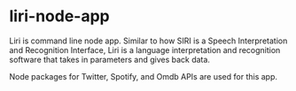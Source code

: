 # liri-node-app

Liri is command line node app.  Similar to how SIRI is a Speech Interpretation and Recognition Interface, Liri is a language interpretation and recognition software that takes in parameters and gives back data.

Node packages for Twitter, Spotify, and Omdb APIs are used for this app.
